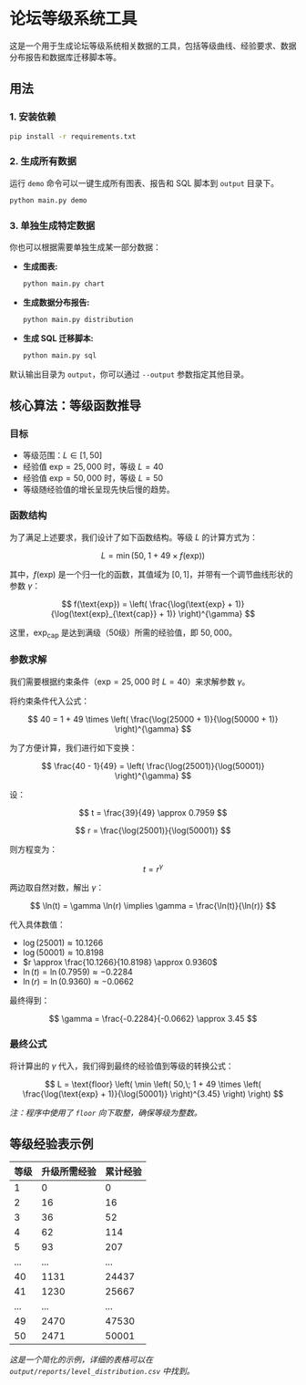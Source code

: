 # 论坛等级系统工具

这是一个用于生成论坛等级系统相关数据的工具，包括等级曲线、经验要求、数据分布报告和数据库迁移脚本等。

## 用法

### 1. 安装依赖

```bash
pip install -r requirements.txt
```

### 2. 生成所有数据

运行 `demo` 命令可以一键生成所有图表、报告和 SQL 脚本到 `output` 目录下。

```bash
python main.py demo
```

### 3. 单独生成特定数据

你也可以根据需要单独生成某一部分数据：

*   **生成图表:**
    ```bash
    python main.py chart
    ```
*   **生成数据分布报告:**
    ```bash
    python main.py distribution
    ```
*   **生成 SQL 迁移脚本:**
    ```bash
    python main.py sql
    ```

默认输出目录为 `output`，你可以通过 `--output` 参数指定其他目录。

## 核心算法：等级函数推导

### 目标

*   等级范围：$L \in [1, 50]$
*   经验值 $\text{exp} = 25,000$ 时，等级 $L = 40$
*   经验值 $\text{exp} = 50,000$ 时，等级 $L = 50$
*   等级随经验值的增长呈现先快后慢的趋势。

### 函数结构

为了满足上述要求，我们设计了如下函数结构。等级 $L$ 的计算方式为：

$$ L = \min \left(50,\; 1 + 49 \times f(\text{exp}) \right) $$

其中，$f(\text{exp})$ 是一个归一化的函数，其值域为 $[0, 1]$，并带有一个调节曲线形状的参数 $\gamma$：

$$ f(\text{exp}) = \left( \frac{\log(\text{exp} + 1)}{\log(\text{exp}_{\text{cap}} + 1)} \right)^{\gamma} $$

这里，$\text{exp}_{\text{cap}}$ 是达到满级（50级）所需的经验值，即 $50,000$。

### 参数求解

我们需要根据约束条件（$\text{exp} = 25,000$ 时 $L = 40$）来求解参数 $\gamma$。

将约束条件代入公式：

$$ 40 = 1 + 49 \times \left( \frac{\log(25000 + 1)}{\log(50000 + 1)} \right)^{\gamma} $$

为了方便计算，我们进行如下变换：

$$ \frac{40 - 1}{49} = \left( \frac{\log(25001)}{\log(50001)} \right)^{\gamma} $$

设：

$$ t = \frac{39}{49} \approx 0.7959 $$

$$ r = \frac{\log(25001)}{\log(50001)} $$

则方程变为：

$$ t = r^{\gamma} $$

两边取自然对数，解出 $\gamma$：

$$ \ln(t) = \gamma \ln(r) \implies \gamma = \frac{\ln(t)}{\ln(r)} $$

代入具体数值：

*   $\log(25001) \approx 10.1266$
*   $\log(50001) \approx 10.8198$
*   $r \approx \frac{10.1266}{10.8198} \approx 0.9360$
*   $\ln(t) = \ln(0.7959) \approx -0.2284$
*   $\ln(r) = \ln(0.9360) \approx -0.0662$

最终得到：

$$ \gamma = \frac{-0.2284}{-0.0662} \approx 3.45 $$

### 最终公式

将计算出的 $\gamma$ 代入，我们得到最终的经验值到等级的转换公式：

$$ L = \text{floor} \left( \min \left( 50,\; 1 + 49 \times \left( \frac{\log(\text{exp} + 1)}{\log(50001)} \right)^{3.45} \right) \right) $$

*注：程序中使用了 `floor` 向下取整，确保等级为整数。*

## 等级经验表示例

| 等级 | 升级所需经验 | 累计经验 |
| :--- | :------------- | :------- |
| 1    | 0              | 0        |
| 2    | 16             | 16       |
| 3    | 36             | 52       |
| 4    | 62             | 114      |
| 5    | 93             | 207      |
| ...  | ...            | ...      |
| 40   | 1131           | 24437    |
| 41   | 1230           | 25667    |
| ...  | ...            | ...      |
| 49   | 2470           | 47530    |
| 50   | 2471           | 50001    |

*这是一个简化的示例，详细的表格可以在 `output/reports/level_distribution.csv` 中找到。*